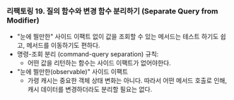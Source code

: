 ### 리팩토링 19. 질의 함수와 변경 함수 분리하기 (Separate Query from Modifier)
- "눈에 띌만한" 사이드 이팩트 없이 값을 조회할 수 있는 메서드는 테스트 하기도 쉽고, 메서드를 이동하기도 편하다.
- 명령-조회 분리 (command-query separation) 규칙:
  - 어떤 값을 리턴하는 함수는 사이드 이팩트가 없어야한다.
- "눈에 띌만한(observable)" 사이드 이팩트
  - 가령 캐시는 중요한 객체 상태 변화는 아니다. 따라서 어떤 메서드 호출로 인해, 캐시 데이터를 변경하더라도 분리할 필요는 없다.